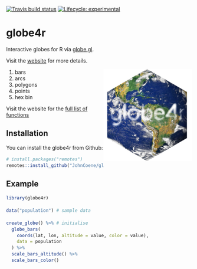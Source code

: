 
<!-- README.md is generated from README.Rmd. Please edit that file -->
<!-- badges: start -->
[![Travis build status](https://travis-ci.org/JohnCoene/globe4r.svg?branch=master)](https://travis-ci.org/JohnCoene/globe4r) [![Lifecycle: experimental](https://img.shields.io/badge/lifecycle-experimental-orange.svg)](https://www.tidyverse.org/lifecycle/#experimental) <!-- badges: end -->

globe4r
=======

Interactive globes for R via [globe.gl](https://github.com/vasturiano/globe.gl).

Visit the [website](https://globe4r.john-coene.com) for more details.

<img src="./man/figures/logo.png" height="250" align="right" />

1.  bars
2.  arcs
3.  polygons
4.  points
5.  hex bin

Visit the website for the [full list of functions](https://globe4r.john-coene.com/reference/)

Installation
------------

You can install the globe4r from Github:

``` r
# install.packages("remotes")
remotes::install_github("JohnCoene/globe4r")
```

Example
-------

``` r
library(globe4r)

data("population") # sample data

create_globe() %>% # initialise
  globe_bars(
    coords(lat, lon, altitude = value, color = value),
    data = population
  ) %>% 
  scale_bars_altitude() %>% 
  scale_bars_color()
```
